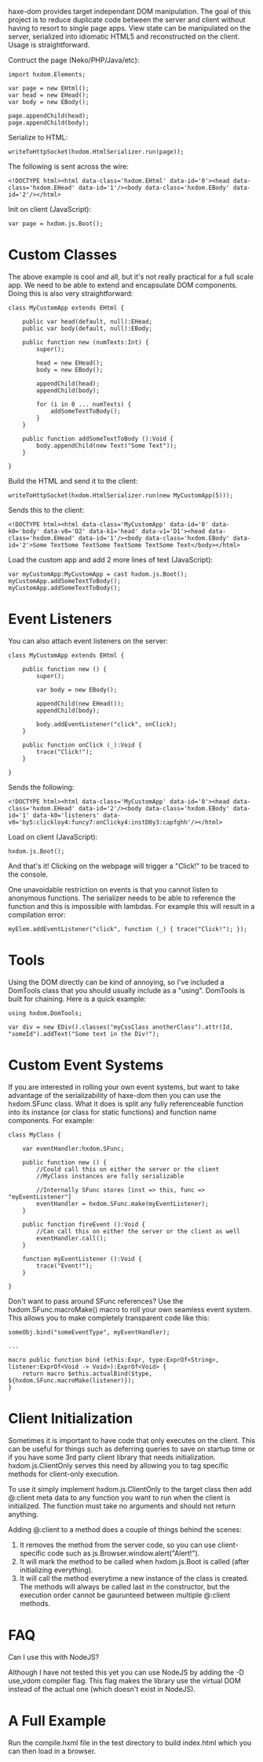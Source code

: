 haxe-dom provides target independant DOM manipulation. The goal of this project is to reduce duplicate code between the server and client without having to resort to single page apps. View state can be manipulated on the server, serialized into idiomatic HTML5 and reconstructed on the client. Usage is straightforward.

Contruct the page (Neko/PHP/Java/etc):

	import hxdom.Elements;
	
	var page = new EHtml();
	var head = new EHead();
	var body = new EBody();
	
	page.appendChild(head);
	page.appendChild(body);

Serialize to HTML:

	writeToHttpSocket(hxdom.HtmlSerializer.run(page));

The following is sent across the wire:

	<!DOCTYPE html><html data-class='hxdom.EHtml' data-id='0'><head data-class='hxdom.EHead' data-id='1'/><body data-class='hxdom.EBody' data-id='2'/></html>

Init on client (JavaScript):

	var page = hxdom.js.Boot();

Custom Classes
==============

The above example is cool and all, but it's not really practical for a full scale app. We need to be able to extend and encapsulate DOM components. Doing this is also very straightforward:

	class MyCustomApp extends EHtml {
		
		public var head(default, null):EHead;
		public var body(default, null):EBody;
		
		public function new (numTexts:Int) {
			super();
			
			head = new EHead();
			body = new EBody();
			
			appendChild(head);
			appendChild(body);
			
			for (i in 0 ... numTexts) {
				addSomeTextToBody();
			}
		}
		
		public function addSomeTextToBody ():Void {
			body.appendChild(new Text("Some Text"));
		}
		
	}

Build the HTML and send it to the client:
	
	writeToHttpSocket(hxdom.HtmlSerializer.run(new MyCustomApp(5)));

Sends this to the client:

	<!DOCTYPE html><html data-class='MyCustomApp' data-id='0' data-k0='body' data-v0='D2' data-k1='head' data-v1='D1'><head data-class='hxdom.EHead' data-id='1'/><body data-class='hxdom.EBody' data-id='2'>Some TextSome TextSome TextSome TextSome Text</body></html>

Load the custom app and add 2 more lines of text (JavaScript):

	var myCustomApp:MyCustomApp = cast hxdom.js.Boot();
	myCustomApp.addSomeTextToBody();
	myCustomApp.addSomeTextToBody();

Event Listeners
===============

You can also attach event listeners on the server:

	class MyCustomApp extends EHtml {
		
		public function new () {
			super();
			
			var body = new EBody();
			
			appendChild(new EHead());
			appendChild(body);
			
			body.addEventListener("click", onClick);
		}
		
		public function onClick (_):Void {
			trace("Click!");
		}
		
	}

Sends the following:

	<!DOCTYPE html><html data-class='MyCustomApp' data-id='0'><head data-class='hxdom.EHead' data-id='2'/><body data-class='hxdom.EBody' data-id='1' data-k0='listeners' data-v0='by5:clickloy4:funcy7:onClicky4:instD0y3:capfghh'/></html>

Load on client (JavaScript):

	hxdom.js.Boot();

And that's it! Clicking on the webpage will trigger a "Click!" to be traced to the console.

One unavoidable restriction on events is that you cannot listen to anonymous functions. The serializer needs to be able to reference the function and this is impossible with lambdas. For example this will result in a compilation error:

	myElem.addEventListener("click", function (_) { trace("Click!"); });

Tools
=====

Using the DOM directly can be kind of annoying, so I've included a DomTools class that you should usually include as a "using". DomTools is built for chaining. Here is a quick example:

	using hxdom.DomTools;
	
	var div = new EDiv().classes("myCssClass anotherClass").attr(Id, "someId").addText("Some text in the Div!");

Custom Event Systems
====================

If you are interested in rolling your own event systems, but want to take advantage of the serializability of haxe-dom then you can use the hxdom.SFunc class. What it does is split any fully referenceable function into its instance (or class for static functions) and function name components. For example:

	class MyClass {
		
		var eventHandler:hxdom.SFunc;
		
		public function new () {
			//Could call this on either the server or the client
			//MyClass instances are fully serializable
			
			//Internally SFunc stores [inst => this, func => "myEventListener"]
			eventHandler = hxdom.SFunc.make(myEventListener);
		}
		
		public function fireEvent ():Void {
			//Can call this on either the server or the client as well
			eventHandler.call();
		}
		
		function myEventListener ():Void {
			trace("Event!");
		}
		
	}

Don't want to pass around SFunc references? Use the hxdom.SFunc.macroMake() macro to roll your own seamless event system. This allows you to make completely transparent code like this:

	someObj.bind("someEventType", myEventHandler);
	
	...
	
	macro public function bind (ethis:Expr, type:ExprOf<String>, listener:ExprOf<Void -> Void>):ExprOf<Void> {
		return macro $ethis.actualBind($type, ${hxdom.SFunc.macroMake(listener)});
	}

Client Initialization
=====================

Sometimes it is important to have code that only executes on the client. This can be useful for things such as deferring queries to save on startup time or if you have some 3rd party client library that needs initialization. hxdom.js.ClientOnly serves this need by allowing you to tag specific methods for client-only execution.

To use it simply implement hxdom.js.ClientOnly to the target class then add @:client meta data to any function you want to run when the client is initialized. The function must take no arguments and should not return anything.

Adding @:client to a method does a couple of things behind the scenes:

1. It removes the method from the server code, so you can use client-specific code such as js.Browser.window.alert("Alert!").
2. It will mark the method to be called when hxdom.js.Boot is called (after initializing everything).
3. It will call the method everytime a new instance of the class is created. The methods will always be called last in the constructor, but the execution order cannot be gaurunteed between multiple @:client methods.

FAQ
===

Can I use this with NodeJS?

Although I have not tested this yet you can use NodeJS by adding the -D use_vdom compiler flag. This flag makes the library use the virtual DOM instead of the actual one (which doesn't exist in NodeJS).

A Full Example
==============

Run the compile.hxml file in the test directory to build index.html which you can then load in a browser.